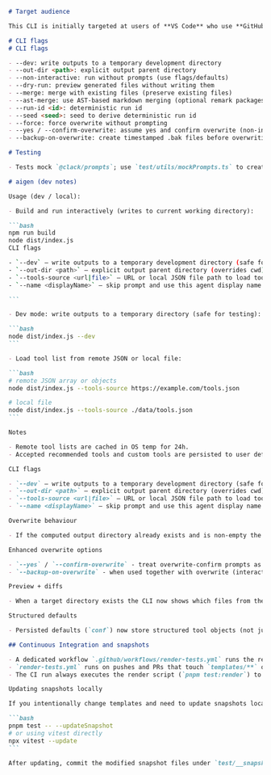 ````markdown
# Target audience

This CLI is initially targeted at users of **VS Code** who use **GitHub Copilot / Copilot Agents**; the first release focuses on generating VS Code task and Copilot-friendly artifacts.

# CLI flags
# CLI flags

- --dev: write outputs to a temporary development directory
- --out-dir <path>: explicit output parent directory
- --non-interactive: run without prompts (use flags/defaults)
- --dry-run: preview generated files without writing them
- --merge: merge with existing files (preserve existing files)
- --ast-merge: use AST-based markdown merging (optional remark packages)
- --run-id <id>: deterministic run id
- --seed <seed>: seed to derive deterministic run id
- --force: force overwrite without prompting
- --yes / --confirm-overwrite: assume yes and confirm overwrite (non-interactive)
- --backup-on-overwrite: create timestamped .bak files before overwriting when used with overwrite

# Testing

- Tests mock `@clack/prompts`; use `test/utils/mockPrompts.ts` to create consistent mocks for tests.

# aigen (dev notes)

Usage (dev / local):

- Build and run interactively (writes to current working directory):

```bash
npm run build
node dist/index.js
CLI flags

- `--dev` — write outputs to a temporary development directory (safe for testing).
- `--out-dir <path>` — explicit output parent directory (overrides cwd).
- `--tools-source <url|file>` — URL or local JSON file path to load tool choices from.
- `--name <displayName>` — skip prompt and use this agent display name.

```

- Dev mode: write outputs to a temporary directory (safe for testing):

```bash
node dist/index.js --dev
```

- Load tool list from remote JSON or local file:

```bash
# remote JSON array or objects
node dist/index.js --tools-source https://example.com/tools.json

# local file
node dist/index.js --tools-source ./data/tools.json
```

Notes

- Remote tool lists are cached in OS temp for 24h.
- Accepted recommended tools and custom tools are persisted to user defaults (via `conf`).

CLI flags

- `--dev` — write outputs to a temporary development directory (safe for testing).
- `--out-dir <path>` — explicit output parent directory (overrides cwd).
- `--tools-source <url|file>` — URL or local JSON file path to load tool choices from.
- `--name <displayName>` — skip prompt and use this agent display name.

Overwrite behaviour

- If the computed output directory already exists and is non-empty the CLI will prompt to either overwrite, choose a different parent output directory, or abort. This prevents accidental data loss. In scripts you can avoid the prompt by pre-creating an empty target directory, or by running the CLI with `--out-dir` pointed to an empty location.

Enhanced overwrite options

- `--yes` / `--confirm-overwrite` - treat overwrite-confirm prompts as accepted (useful in CI/automation).
- `--backup-on-overwrite` - when used together with overwrite (interactive Yes or `--force`/`--yes`), create timestamped `.bak` backups of files before overwriting them.

Preview + diffs

- When a target directory exists the CLI now shows which files from the generated templates would be overwritten. For `config/*.json` files it also shows a summarized merged diff based on the configured merge strategy to help you confirm changes safely.

Structured defaults

- Persisted defaults (`conf`) now store structured tool objects (not just names). This preserves metadata such as `hint` and `recommends` so subsequent runs can show richer autocomplete and recommendations.

## Continuous Integration and snapshots

- A dedicated workflow `.github/workflows/render-tests.yml` runs the render script and snapshot assertions.
- `render-tests.yml` runs on pushes and PRs that touch `templates/**` or `schemas/**`, and can be manually dispatched.
- The CI run always executes the render script (`pnpm test:render`) to verify templates render cleanly; snapshot assertions are only executed when template or schema files changed.

Updating snapshots locally

If you intentionally change templates and need to update snapshots locally run:

```bash
pnpm test -- --updateSnapshot
# or using vitest directly
npx vitest --update
```

After updating, commit the modified snapshot files under `test/__snapshots__` so CI can compare them deterministically.
